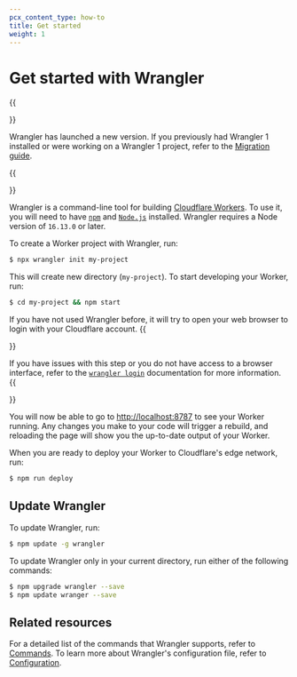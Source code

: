 ```yaml
---
pcx_content_type: how-to
title: Get started
weight: 1
---
```


# Get started with Wrangler

{{<Aside type="note">}}

Wrangler has launched a new version. If you previously had Wrangler 1 installed or were working on a Wrangler 1 project, refer to the [Migration guide](/workers/wrangler/migration/migrating-from-wrangler-1/).

{{</Aside>}}

Wrangler is a command-line tool for building [Cloudflare Workers](https://workers.cloudflare.com/). To use it, you will need to have [`npm`](https://www.npmjs.com/get-npm) and [`Node.js`](https://nodejs.org/en/) installed. Wrangler requires a Node version of `16.13.0` or later.

To create a Worker project with Wrangler, run:

```sh
$ npx wrangler init my-project
```

This will create new directory (`my-project`). To start developing your Worker, run:

```sh
$ cd my-project && npm start
```

If you have not used Wrangler before, it will try to open your web browser to login with your Cloudflare account.
{{<Aside type="note">}}

If you have issues with this step or you do not have access to a browser interface, refer to the [`wrangler login`](/workers/wrangler/commands/#login) documentation for more information.
{{</Aside>}}


You will now be able to go to [http://localhost:8787](http://localhost:8787) to see your Worker running. Any changes you make to your code will trigger a rebuild, and reloading the page will show you the up-to-date output of your Worker.

When you are ready to deploy your Worker to Cloudflare's edge network, run:

```sh
$ npm run deploy
```

## Update Wrangler

To update Wrangler, run:

```sh
$ npm update -g wrangler
```

To update Wrangler only in your current directory, run either of the following commands:

```sh
$ npm upgrade wrangler --save
$ npm update wranger --save
```

## Related resources

For a detailed list of the commands that Wrangler supports, refer to [Commands](/workers/wrangler/commands/). To learn more about Wrangler's configuration file, refer to [Configuration](/workers/wrangler/configuration/).
